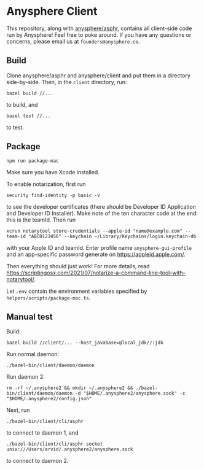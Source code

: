 # Anysphere Client

This repository, along with [anysphere/asphr](https://github.com/anysphere/asphr), contains all client-side code run by Anysphere! Feel free to poke around. If you have any questions or concerns, please email us at `founders@anysphere.co`.

## Build

Clone anysphere/asphr and anysphere/client and put them in a directory side-by-side. Then, in the `client` directory, run:

```
bazel build //...
```

to build, and

```
bazel test //...
```

to test.

## Package

```
npm run package-mac
```

Make sure you have Xcode installed.

To enable notarization, first run

```
security find-identity -p basic -v
```

to see the developer certificates (there should be Developer ID Application and Developer ID Installer). Make note of the ten character code at the end: this is the teamId. Then run

```
xcrun notarytool store-credentials --apple-id "name@example.com" --team-id "ABCD123456" --keychain ~/Library/Keychains/login.keychain-db
```

with your Apple ID and teamId. Enter profile name `anysphere-gui-profile` and an app-specific password generate on https://appleid.apple.com/.

Then everything should just work! For more details, read https://scriptingosx.com/2021/07/notarize-a-command-line-tool-with-notarytool/.

Let `.env` contain the environment variables specified by `helpers/scripts/package-mac.ts`.

## Manual test

Build:

```
bazel build //client/... --host_javabase=@local_jdk//:jdk
```

Run normal daemon:

```
./bazel-bin/client/daemon/daemon
```

Run daemon 2:

```
rm -rf ~/.anysphere2 && mkdir ~/.anysphere2 && ./bazel-bin/client/daemon/daemon -d "$HOME/.anysphere2/anysphere.sock" -c "$HOME/.anysphere2/config.json"
```

Next, run

```
./bazel-bin/client/cli/asphr
```

to connect to daemon 1, and

```
./bazel-bin/client/cli/asphr socket unix:///Users/arvid/.anysphere2/anysphere.sock
```

to connect to daemon 2.
